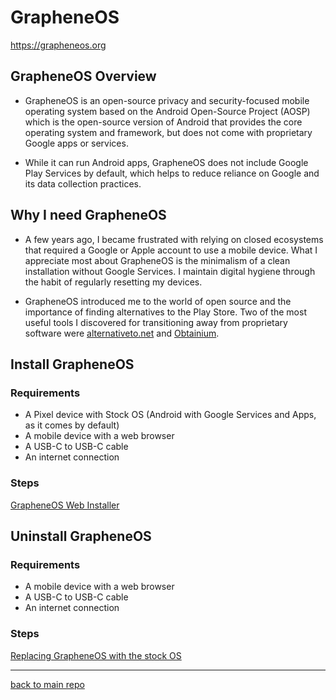 # GrapheneOS
https://grapheneos.org
## GrapheneOS Overview
- GrapheneOS is an open-source privacy and security-focused mobile operating system based on the Android Open-Source Project (AOSP) which is the open-source version of Android that provides the core operating system and framework, but does not come with proprietary Google apps or services.

- While it can run Android apps, GrapheneOS does not include Google Play Services by default, which helps to reduce reliance on Google and its data collection practices.
## Why I need GrapheneOS
- A few years ago, I became frustrated with relying on closed ecosystems that required a Google or Apple account to use a mobile device. What I appreciate most about GrapheneOS is the minimalism of a clean installation without Google Services. I maintain digital hygiene through the habit of regularly resetting my devices.

- GrapheneOS introduced me to the world of open source and the importance of finding alternatives to the Play Store. Two of the most useful tools I discovered for transitioning away from proprietary software were [alternativeto.net](https://alternativeto.net) and [Obtainium](#obtainium).
## Install GrapheneOS
### Requirements
- A Pixel device with Stock OS (Android with Google Services and Apps, as it comes by default)
- A mobile device with a web browser
- A USB-C to USB-C cable
- An internet connection
### Steps
[GrapheneOS Web Installer](https://grapheneos.org/install/web#web-install)
## Uninstall GrapheneOS
### Requirements
- A mobile device with a web browser
- A USB-C to USB-C cable
- An internet connection
### Steps
[Replacing GrapheneOS with the stock OS](https://grapheneos.org/install/web#replacing-grapheneos-with-the-stock-os)

---
[back to main repo](../android_settings_suggestions/README.md)
